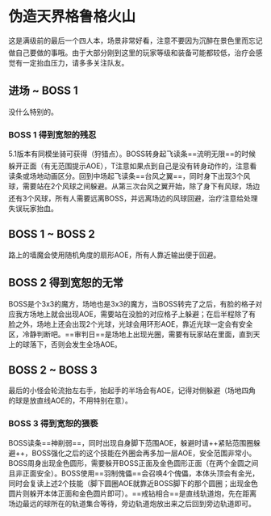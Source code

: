 # 伪造天界格鲁格火山

这是满级前的最后一个四人本，场景非常好看，注意不要因为沉醉在景色里而忘记做自己要做的事哦。由于大部分刚到这里的玩家等级和装备可能都较低，<img class="no-zoom sm-icon" :src="$withBase('/images/jobs/healer.png')" height="20">治疗会感觉有一定抬血压力，请多多关注队友。

## 进场 ~ BOSS 1

没什么特别的。

### BOSS 1 得到宽恕的残忍

5.1版本有同模坐骑可获得（狩猎点）。BOSS转身起飞读条==流明无限==的时候躲开正面（有无范围提示AOE），<img class="no-zoom sm-icon" :src="$withBase('/images/jobs/tank.png')" height="20">T注意如果点到自己是没有转身动作的，注意看读条或场地动画区分。回到中场起飞读条==台风之翼==，同时身下出现3个风球，需要站在2个风球之间躲避。从第三次台风之翼开始，除了身下有风球，场边还有3个风球，<img class="no-zoom sm-icon" :src="$withBase('/images/jobs/tank.png')" height="20"><img class="no-zoom sm-icon" :src="$withBase('/images/jobs/healer.png')" height="20"><img class="no-zoom sm-icon" :src="$withBase('/images/jobs/dps.png')" height="20">所有人需要远离BOSS，并远离场边的风球回避，<img class="no-zoom sm-icon" :src="$withBase('/images/jobs/healer.png')" height="20">治疗注意给处理失误玩家抬血。

## BOSS 1 ~ BOSS 2

路上的墙魔会使用随机角度的扇形AOE，所有人靠近输出便于回避。

## BOSS 2 得到宽恕的无常

BOSS是个3x3的魔方，场地也是3x3的魔方，当BOSS转完了之后，有脸的格子对应我方场地上就会出现AOE，需要站在没脸的对应格子上躲避；在后半程除了有脸之外，场地上还会出现2个光球，光球会用环形AOE，靠近光球一定会有安全区，冷静判断吧。==审判日==是场地上出现光圈，需要有玩家站在里面，直到天上的球落下，否则会发生全场AOE。

## BOSS 2 ~ BOSS 3 

最后的小怪会轮流抬左右手，抬起手的半场会有AOE，记得对侧躲避（场地四角的球是放直线AOE的，不用特别在意）。

### BOSS 3 得到宽恕的猥亵

BOSS读条==神削弱==，同时出现自身脚下范围AOE，躲避时请++紧贴范围圈躲避++，BOSS强化之后的这个技能在外圈会再多加一层AOE，安全范围非常小。BOSS周身出现金色圆形，需要躲开BOSS正面及金色圆形正面（在两个金圆之间且非正面安全）。BOSS使用==羽制傀儡==会召唤4个傀儡，本体头顶会有金光，同时会复读上述2个技能（脚下圆圈AOE就靠近BOSS脚下的那个圆圈；出现金色圆片则躲开本体正面和金色圆片即可）。==戒钻相合==是直线轨道炮，先在距离场边最远的球所在的轨道集合等待，旁边轨道炮放出来之后回到旁边轨道即可。